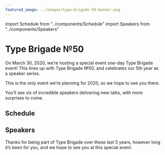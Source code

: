 ```yaml
---
featured_image: ../images/type-brigade-50-banner.png
---
```


import Schedule from "../components/Schedule"
import Speakers from "../components/Speakers"

# Type Brigade №50

On March 30, 2020, we’re hosting a special event one-day Type Brigade event! This lines up with Type Brigade №50, and celebrates our 5th year as a speaker series.

This is the only event we’re planning for 2020, so we hope to see you there.

You’ll see six of incredible speakers delivering new talks, with more surprises to come.

<tito-widget event="typebrigade/50"></tito-widget>

<style>
{`
.tito-submit, .tito-submit:hover {
  background: #EC008C !important;
  border-color: #EC008C !important
}
.tito-badge-link {
  display: none;
}
`}
</style>

## Schedule

<Schedule />

## Speakers

<Speakers />

Thanks for being part of Type Brigade over these last 5 years, however long it’s been for you, and we hope to see you at this special event.
